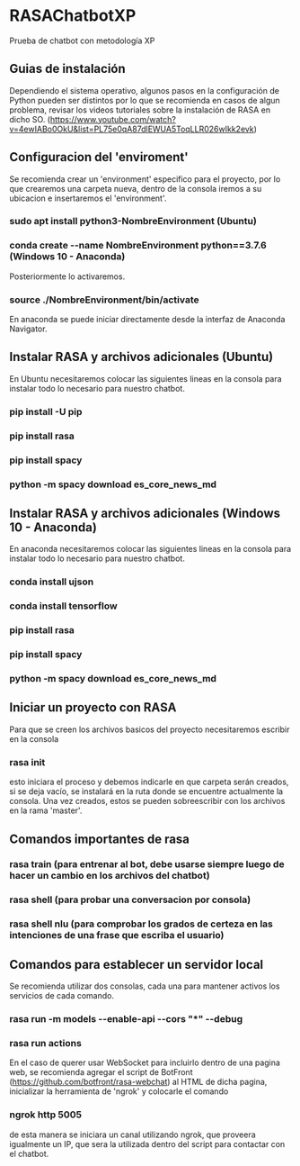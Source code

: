 # RASAChatbotXP
Prueba de chatbot con metodología XP

## Guias de instalación

Dependiendo el sistema operativo, algunos pasos en la configuración de Python pueden ser distintos por lo que se recomienda en casos de algun problema,
revisar los videos tutoriales sobre la instalación de RASA en dicho SO. (https://www.youtube.com/watch?v=4ewIABo0OkU&list=PL75e0qA87dlEWUA5ToqLLR026wIkk2evk)

## Configuracion del 'enviroment'

Se recomienda crear un 'environment' especifico para el proyecto, por lo que crearemos una carpeta nueva, dentro de la consola iremos a su ubicacion e insertaremos el 'environment'.

### sudo apt install python3-NombreEnvironment           (Ubuntu)
### conda create --name NombreEnvironment python==3.7.6  (Windows 10 - Anaconda)

Posteriormente lo activaremos.

### source ./NombreEnvironment/bin/activate 

En anaconda se puede iniciar directamente desde la interfaz de Anaconda Navigator.

## Instalar RASA y archivos adicionales (Ubuntu)

En Ubuntu necesitaremos colocar las siguientes lineas en la consola para instalar todo lo necesario para nuestro chatbot.

### pip install -U pip
### pip install rasa
### pip install spacy
### python -m spacy download es_core_news_md

## Instalar RASA y archivos adicionales (Windows 10 - Anaconda)

En anaconda necesitaremos colocar las siguientes lineas en la consola para instalar todo lo necesario para nuestro chatbot.

### conda install ujson
### conda install tensorflow
### pip install rasa
### pip install spacy
### python -m spacy download es_core_news_md

## Iniciar un proyecto con RASA

Para que se creen los archivos basicos del proyecto necesitaremos escribir en la consola

### rasa init

esto iniciara el proceso y debemos indicarle en que carpeta serán creados, si se deja vacío, se instalará en la ruta donde se encuentre actualmente la consola.
Una vez creados, estos se pueden sobreescribir con los archivos en la rama 'master'.

## Comandos importantes de rasa

### rasa train      (para entrenar al bot, debe usarse siempre luego de hacer un cambio en los archivos del chatbot)
### rasa shell      (para probar una conversacion por consola)
### rasa shell nlu  (para comprobar los grados de certeza en las intenciones de una frase que escriba el usuario)

## Comandos para establecer un servidor local

Se recomienda utilizar dos consolas, cada una para mantener activos los servicios de cada comando.

### rasa run -m models --enable-api --cors "*" --debug  
### rasa run actions

En el caso de querer usar WebSocket para incluirlo dentro de una pagina web, se recomienda agregar el script de BotFront (https://github.com/botfront/rasa-webchat) 
al HTML de dicha pagina, inicializar la herramienta de 'ngrok' y colocarle el comando

### ngrok http 5005

de esta manera se iniciara un canal utilizando ngrok, que proveera igualmente un IP, que sera la utilizada dentro del script para contactar con el chatbot.

